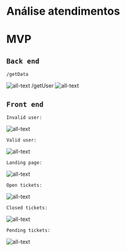 # Análise atendimentos

# MVP
## `Back end`
    /getData
![all-text](https://github.com/bispo-daniel/AnaliseAtendimentos/blob/main/Screenshots/getData.png)
    /getUser
![all-text](https://github.com/bispo-daniel/AnaliseAtendimentos/blob/main/Screenshots/getUser.png)

## `Front end`
    Invalid user:
![all-text](https://github.com/bispo-daniel/AnaliseAtendimentos/blob/main/Screenshots/LoginWithInvalidUser.png)

    Valid user:
![all-text](https://github.com/bispo-daniel/AnaliseAtendimentos/blob/main/Screenshots/LoginWithRootUser.png)

    Landing page:
![all-text](https://github.com/bispo-daniel/AnaliseAtendimentos/blob/main/Screenshots/TicketsStatistics.png)

    Open tickets:
![all-text](https://github.com/bispo-daniel/AnaliseAtendimentos/blob/main/Screenshots/OpenTickets.png)

    Closed tickets:
![all-text](https://github.com/bispo-daniel/AnaliseAtendimentos/blob/main/Screenshots/ClosedTickets.png)

    Pending tickets:
![all-text](https://github.com/bispo-daniel/AnaliseAtendimentos/blob/main/Screenshots/PendingTickets.png)